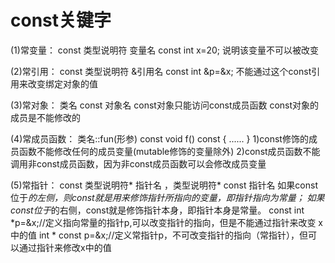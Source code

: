 # const关键字

(1)常变量：
const 类型说明符 变量名
const int x=20;
说明该变量不可以被改变

(2)常引用：
const 类型说明符 &引用名
const int &p=&x;
不能通过这个const引用来改变绑定对象的值

(3)常对象：
类名 const 对象名
const对象只能访问const成员函数
const对象的成员是不能修改的

(4)常成员函数：
类名::fun(形参) const
void f() const
{
    ......
}
1)const修饰的成员函数不能修改任何的成员变量(mutable修饰的变量除外)
2)const成员函数不能调用非const成员函数，因为非const成员函数可以会修改成员变量

(5)常指针：
const 类型说明符* 指针名 ，类型说明符* const 指针名
如果const位于*的左侧，则const就是用来修饰指针所指向的变量，即指针指向为常量；
如果const位于*的右侧，const就是修饰指针本身，即指针本身是常量。
const int *p=&x;//定义指向常量的指针p,可以改变指针的指向，但是不能通过指针来改变 x中的值
int * const p=&x;//定义常指针p，不可改变指针的指向（常指针），但可以通过指针来修改x中的值
